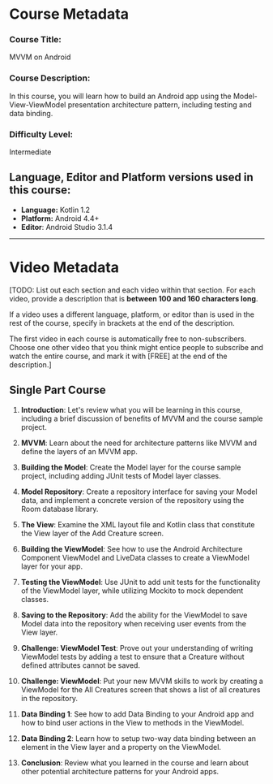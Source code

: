 # Course Metadata

### Course Title:
MVVM on Android

### Course Description:
In this course, you will learn how to build an Android app using the Model-View-ViewModel presentation architecture pattern, including testing and data binding.

### Difficulty Level:
Intermediate

## Language, Editor and Platform versions used in this course:

* **Language:** Kotlin 1.2
* **Platform:** Android 4.4+
* **Editor**: Android Studio 3.1.4

-----

# Video Metadata

[TODO: List out each section and each video within that section. For each video, provide a description that is **between 100 and 160 characters long**.

If a video uses a different language, platform, or editor than is used in the rest of the course, specify in brackets at the end of the description.

The first video in each course is automatically free to non-subscribers. Choose one other video that you think might entice people to subscribe and watch the entire course, and mark it with [FREE] at the end of the description.]

## Single Part Course

1. **Introduction**: Let's review what you will be learning in this course, including a brief discussion of benefits of MVVM and the course sample project.

2. **MVVM**: Learn about the need for architecture patterns like MVVM and define the layers of an MVVM app.

3. **Building the Model**: Create the Model layer for the course sample project, including adding JUnit tests of Model layer classes.

4. **Model Repository**: Create a repository interface for saving your Model data, and implement a concrete version of the repository using the Room database library.

5. **The View**: Examine the XML layout file and Kotlin class that constitute the View layer of the Add Creature screen.

6. **Building the ViewModel**: See how to use the Android Architecture Component ViewModel and LiveData classes to create a ViewModel layer for your app.

7. **Testing the ViewModel**: Use JUnit to add unit tests for the functionality of the ViewModel layer, while utilizing Mockito to mock dependent classes. 

8. **Saving to the Repository**: Add the ability for the ViewModel to save Model data into the repository when receiving user events from the View layer.

9. **Challenge: ViewModel Test**: Prove out your understanding of writing ViewModel tests by adding a test to ensure that a Creature without defined attributes cannot be saved.

10. **Challenge: ViewModel**: Put your new MVVM skills to work by creating a ViewModel for the All Creatures screen that shows a list of all creatures in the repository.

11. **Data Binding 1**: See how to add Data Binding to your Android app and how to bind user actions in the View to methods in the ViewModel.

12. **Data Binding 2**: Learn how to setup two-way data binding between an element in the View layer and a property on the ViewModel.

13. **Conclusion**: Review what you learned in the course and learn about other potential architecture patterns for your Android apps.
